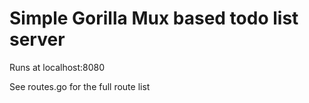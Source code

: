# Simple Gorilla Mux based todo list server

Runs at localhost:8080

See routes.go for the full route list
